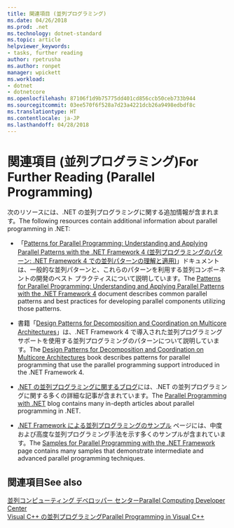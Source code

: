 ```yaml
---
title: 関連項目 (並列プログラミング)
ms.date: 04/26/2018
ms.prod: .net
ms.technology: dotnet-standard
ms.topic: article
helpviewer_keywords:
- tasks, further reading
author: rpetrusha
ms.author: ronpet
manager: wpickett
ms.workload:
- dotnet
- dotnetcore
ms.openlocfilehash: 87106f1d9b75775dd401cd856ccb50ceb733b944
ms.sourcegitcommit: 03ee570f6f528a7d23a4221dcb26a9498edbdf8c
ms.translationtype: HT
ms.contentlocale: ja-JP
ms.lasthandoff: 04/28/2018
---
```

# <a name="for-further-reading-parallel-programming"></a><span data-ttu-id="a9ed3-102">関連項目 (並列プログラミング)</span><span class="sxs-lookup"><span data-stu-id="a9ed3-102">For Further Reading (Parallel Programming)</span></span>

<span data-ttu-id="a9ed3-103">次のリソースには、.NET の並列プログラミングに関する追加情報が含まれます。</span><span class="sxs-lookup"><span data-stu-id="a9ed3-103">The following resources contain additional information about parallel programming in .NET:</span></span>

- <span data-ttu-id="a9ed3-104">「[Patterns for Parallel Programming: Understanding and Applying Parallel Patterns with the .NET Framework 4 (並列プログラミングのパターン: .NET Framework 4 での並列パターンの理解と適用)](https://www.microsoft.com/download/details.aspx?id=19222)」ドキュメントは、一般的な並列パターンと、これらのパターンを利用する並列コンポーネントの開発のベスト プラクティスについて説明しています。</span><span class="sxs-lookup"><span data-stu-id="a9ed3-104">The [Patterns for Parallel Programming: Understanding and Applying Parallel Patterns with the .NET Framework 4](https://www.microsoft.com/download/details.aspx?id=19222) document describes common parallel patterns and best practices for developing parallel components utilizing those patterns.</span></span>

- <span data-ttu-id="a9ed3-105">書籍「[Design Patterns for Decomposition and Coordination on Multicore Architectures](https://msdn.microsoft.com/library/ff963553.aspx)」は、.NET Framework 4 で導入された並列プログラミング サポートを使用する並列プログラミングのパターンについて説明しています。</span><span class="sxs-lookup"><span data-stu-id="a9ed3-105">The [Design Patterns for Decomposition and Coordination on Multicore Architectures](https://msdn.microsoft.com/library/ff963553.aspx) book describes patterns for parallel programming that use the parallel programming support introduced in the .NET Framework 4.</span></span>

- <span data-ttu-id="a9ed3-106">[.NET の並列プログラミングに関するブログ](https://blogs.msdn.microsoft.com/pfxteam/)には、.NET の並列プログラミングに関する多くの詳細な記事が含まれています。</span><span class="sxs-lookup"><span data-stu-id="a9ed3-106">The [Parallel Programming with .NET](https://blogs.msdn.microsoft.com/pfxteam/) blog contains many in-depth articles about parallel programming in .NET.</span></span>

- <span data-ttu-id="a9ed3-107">[.NET Framework による並列プログラミングのサンプル](https://code.msdn.microsoft.com/ParExtSamples) ページには、中度および高度な並列プログラミング手法を示す多くのサンプルが含まれています。</span><span class="sxs-lookup"><span data-stu-id="a9ed3-107">The [Samples for Parallel Programming with the .NET Framework](https://code.msdn.microsoft.com/ParExtSamples) page contains many samples that demonstrate intermediate and advanced parallel programming techniques.</span></span>

## <a name="see-also"></a><span data-ttu-id="a9ed3-108">関連項目</span><span class="sxs-lookup"><span data-stu-id="a9ed3-108">See also</span></span>  
 [<span data-ttu-id="a9ed3-109">並列コンピューティング デベロッパー センター</span><span class="sxs-lookup"><span data-stu-id="a9ed3-109">Parallel Computing Developer Center</span></span>](https://msdn.microsoft.com/vstudio/bb964701)  
 [<span data-ttu-id="a9ed3-110">Visual C++ の並列プログラミング</span><span class="sxs-lookup"><span data-stu-id="a9ed3-110">Parallel Programming in Visual C++</span></span>](/cpp/parallel/parallel-programming-in-visual-cpp)  